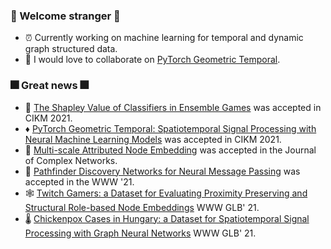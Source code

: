 ### :sparkler: Welcome stranger :sparkler:
- :alarm_clock: Currently working on machine learning for temporal and dynamic graph structured data.
- :robot: I would love to collaborate on [PyTorch Geometric Temporal](https://github.com/benedekrozemberczki/pytorch_geometric_temporal).

### :fireworks: Great news :fireworks:
- :crystal_ball: [The Shapley Value of Classifiers in Ensemble Games](https://arxiv.org/abs/2101.02153) was accepted in CIKM 2021.
- :diamonds: [PyTorch Geometric Temporal: Spatiotemporal Signal Processing with Neural Machine Learning Models](https://arxiv.org/abs/2104.07788) was accepted in CIKM 2021.
- :night_with_stars: [Multi-scale Attributed Node Embedding](https://arxiv.org/abs/1909.13021) was accepted in the Journal of Complex Networks.
- :brain: [Pathfinder Discovery Networks for Neural Message Passing](https://arxiv.org/abs/2010.12878) was accepted in the WWW '21.
- :spider_web: [Twitch Gamers: a Dataset for Evaluating Proximity Preserving and Structural Role-based Node Embeddings](https://arxiv.org/abs/2101.03091) WWW GLB' 21.
- :thermometer: [Chickenpox Cases in Hungary: a Dataset for Spatiotemporal Signal Processing with Graph Neural Networks](https://arxiv.org/abs/2102.08100) WWW GLB' 21.
